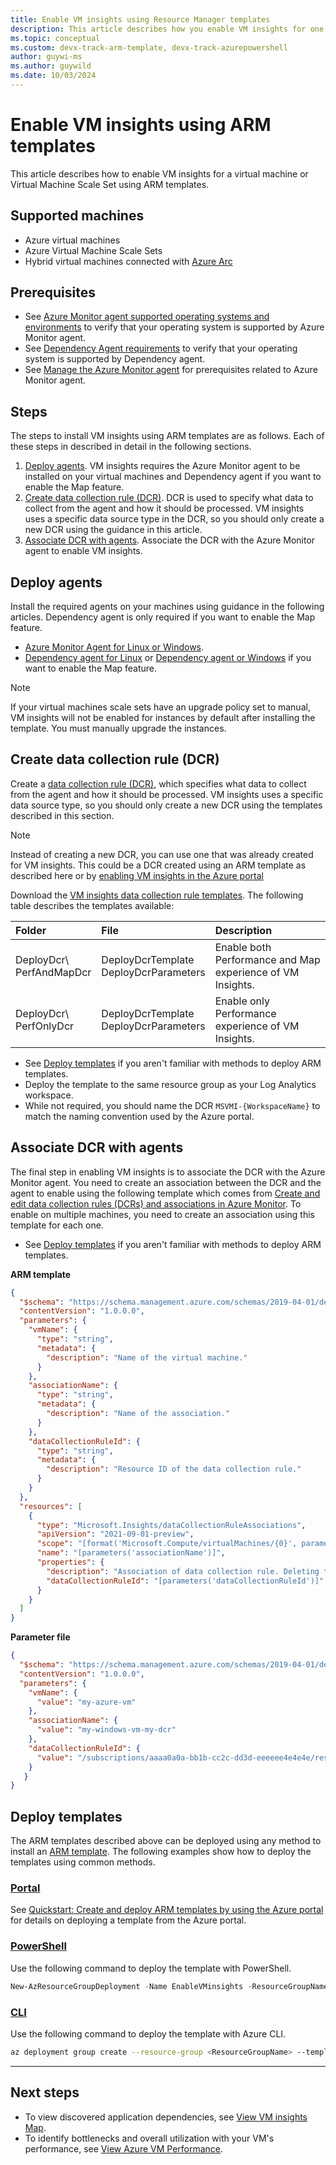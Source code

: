 ```yaml
---
title: Enable VM insights using Resource Manager templates
description: This article describes how you enable VM insights for one or more Azure virtual machines or Virtual Machine Scale Sets by using Azure PowerShell or Azure Resource Manager templates.
ms.topic: conceptual
ms.custom: devx-track-arm-template, devx-track-azurepowershell
author: guywi-ms
ms.author: guywild
ms.date: 10/03/2024
---
```


# Enable VM insights using ARM templates
This article describes how to enable VM insights for a virtual machine or Virtual Machine Scale Set using ARM templates.

## Supported machines

- Azure virtual machines
- Azure Virtual Machine Scale Sets
- Hybrid virtual machines connected with [Azure Arc](/azure/azure-arc/overview)

## Prerequisites

- See [Azure Monitor agent supported operating systems and environments](../agents/azure-monitor-agent-supported-operating-systems.md) to verify that your operating system is supported by Azure Monitor agent. 
- See [Dependency Agent requirements](./vminsights-dependency-agent-maintenance.md) to verify that your operating system is supported by Dependency agent.
- See [Manage the Azure Monitor agent](../agents/azure-monitor-agent-manage.md#prerequisites) for prerequisites related to Azure Monitor agent.

## Steps
The steps to install VM insights using ARM templates are as follows. Each of these steps in described in detail in the following sections.

1. [Deploy agents](#deploy-agents). VM insights requires the Azure Monitor agent to be installed on your virtual machines and Dependency agent if you want to enable the Map feature.
1. [Create data collection rule (DCR)](#create-data-collection-rule-dcr). DCR is used to specify what data to collect from the agent and how it should be processed. VM insights uses a specific data source type in the DCR, so you should only create a new DCR using the guidance in this article.
2. [Associate DCR with agents](#associate-dcr-with-agents). Associate the DCR with the Azure Monitor agent to enable VM insights.

## Deploy agents
Install the required agents on your machines using guidance in the following articles. Dependency agent is only required if you want to enable the Map feature.

- [Azure Monitor Agent for Linux or Windows](../agents/resource-manager-agent.md#azure-monitor-agent).
- [Dependency agent for Linux](/azure/virtual-machines/extensions/agent-dependency-linux) or [Dependency agent or Windows](/azure/virtual-machines/extensions/agent-dependency-windows) if you want to enable the Map feature. 
  
> [!NOTE]
> If your virtual machines scale sets have an upgrade policy set to manual, VM insights will not be enabled for instances by default after installing the template. You must manually upgrade the instances.

##  Create data collection rule (DCR)
Create a [data collection rule (DCR)](../essentials/data-collection-rule-overview.md), which specifies what data to collect from the agent and how it should be processed. VM insights uses a specific data source type, so you should only create a new DCR using the templates described in this section.

> [!NOTE]
> Instead of creating a new DCR, you can use one that was already created for VM insights. This could be a DCR created using an ARM template as described here or by [enabling VM insights in the Azure portal](./vminsights-enable-portal.md)

Download the [VM insights data collection rule templates](https://github.com/Azure/AzureMonitorForVMs-ArmTemplates/releases/download/vmi_ama_ga/DeployDcr.zip). The following table describes the templates available:

   | Folder | File | Description |
   |:---|:---|:---|
   | DeployDcr\\<br>PerfAndMapDcr | DeployDcrTemplate<br>DeployDcrParameters | Enable both Performance and Map experience of VM Insights. |
   | DeployDcr\\<br>PerfOnlyDcr | DeployDcrTemplate<br>DeployDcrParameters | Enable only Performance experience of VM Insights. |

- See [Deploy templates](#deploy-templates) if you aren't familiar with methods to deploy ARM templates.
- Deploy the template to the same resource group as your Log Analytics workspace.
- While not required, you should name the DCR `MSVMI-{WorkspaceName}` to match the naming convention used by the Azure portal.

## Associate DCR with agents
The final step in enabling VM insights is to associate the DCR with the Azure Monitor agent. You need to create an association between the DCR and the agent to enable using the following template which comes from [Create and edit data collection rules (DCRs) and associations in Azure Monitor](../essentials/data-collection-rule-create-edit.md#create-a-dcr). To enable on multiple machines, you need to create an association using this template for each one.

- See [Deploy templates](#deploy-templates) if you aren't familiar with methods to deploy ARM templates.

**ARM template**

```json
{
  "$schema": "https://schema.management.azure.com/schemas/2019-04-01/deploymentTemplate.json#",
  "contentVersion": "1.0.0.0",
  "parameters": {
    "vmName": {
      "type": "string",
      "metadata": {
        "description": "Name of the virtual machine."
      }
    },
    "associationName": {
      "type": "string",
      "metadata": {
        "description": "Name of the association."
      }
    },
    "dataCollectionRuleId": {
      "type": "string",
      "metadata": {
        "description": "Resource ID of the data collection rule."
      }
    }
  },
  "resources": [
    {
      "type": "Microsoft.Insights/dataCollectionRuleAssociations",
      "apiVersion": "2021-09-01-preview",
      "scope": "[format('Microsoft.Compute/virtualMachines/{0}', parameters('vmName'))]",
      "name": "[parameters('associationName')]",
      "properties": {
        "description": "Association of data collection rule. Deleting this association will break the data collection for this virtual machine.",
        "dataCollectionRuleId": "[parameters('dataCollectionRuleId')]"
      }
    }
  ]
}
```

**Parameter file**

```json
{
  "$schema": "https://schema.management.azure.com/schemas/2019-04-01/deploymentParameters.json#",
  "contentVersion": "1.0.0.0",
  "parameters": {
    "vmName": {
      "value": "my-azure-vm"
    },
    "associationName": {
      "value": "my-windows-vm-my-dcr"
    },
    "dataCollectionRuleId": {
      "value": "/subscriptions/aaaa0a0a-bb1b-cc2c-dd3d-eeeeee4e4e4e/resourcegroups/my-resource-group/providers/microsoft.insights/datacollectionrules/my-dcr"
    }
   }
}
```
## Deploy templates
The ARM templates described above can be deployed using any method to install an [ARM template](/azure/azure-resource-manager/templates/overview). The following examples show how to deploy the templates using common methods.

### [Portal](#tab/portal)
See  [Quickstart: Create and deploy ARM templates by using the Azure portal](/azure/azure-resource-manager/resource-manager-quickstart-create-templates-use-the-portal) for details on deploying a template from the Azure portal.

### [PowerShell](#tab/powershell)
Use the following command to deploy the template with PowerShell.

```PowerShell
New-AzResourceGroupDeployment -Name EnableVMinsights -ResourceGroupName <ResourceGroupName> -TemplateFile <Template.json> -TemplateParameterFile <Parameters.json>
```

### [CLI](#tab/cli)
Use the following command to deploy the template with Azure CLI.

```sh
az deployment group create --resource-group <ResourceGroupName> --template-file <Template.json> --parameters <Parameters.json>
```
---

## Next steps

- To view discovered application dependencies, see [View VM insights Map](vminsights-maps.md).
- To identify bottlenecks and overall utilization with your VM's performance, see [View Azure VM Performance](vminsights-performance.md).

